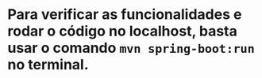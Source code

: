 # Para verificar as funcionalidades e rodar o código no localhost, basta usar o comando ```mvn spring-boot:run``` no terminal.
